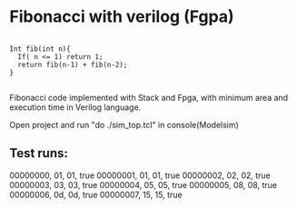 # Fibonacci with verilog (Fgpa)

```

Int fib(int n){
  If( n <= 1) return 1;
  return fib(n-1) + fib(n-2);
}


```

Fibonacci code implemented with Stack and Fpga, with minimum area and execution time in Verilog language.

Open project and run "do ./sim_top.tcl" in console(Modelsim)


## Test runs:
00000000, 01, 01, true
00000001, 01, 01, true
00000002, 02, 02, true
00000003, 03, 03, true
00000004, 05, 05, true
00000005, 08, 08, true
00000006, 0d, 0d, true
00000007, 15, 15, true
